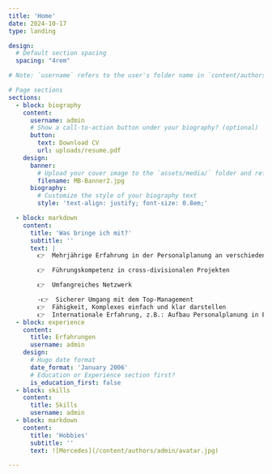 ```yaml
---
title: 'Home'
date: 2024-10-17
type: landing

design:
  # Default section spacing
  spacing: "4rem"

# Note: `username` refers to the user's folder name in `content/authors/`

# Page sections
sections:
  - block: biography
    content:
      username: admin
      # Show a call-to-action button under your biography? (optional)
      button:
        text: Download CV
        url: uploads/resume.pdf
    design:
      banner:
        # Upload your cover image to the `assets/media/` folder and reference it here
        filename: MB-Banner2.jpg
      biography:
        # Customize the style of your biography text
        style: 'text-align: justify; font-size: 0.8em;'

  - block: markdown
    content:
      title: 'Was bringe ich mit?'
      subtitle: ''
      text: | 
        👉  Mehrjährige Erfahrung in der Personalplanung an verschiedenen Standorten

        👉  Führungskompetenz in cross-divisionalen Projekten

        👉  Umfangreiches Netzwerk

        -👉  Sicherer Umgang mit dem Top-Management
        👉  Fähigkeit, Komplexes einfach und klar darstellen 
        👉  Internationale Erfahrung, z.B.: Aufbau Personalplanung in East London
  - block: experience
    content:
      title: Erfahrungen
      username: admin
    design:
      # Hugo date format
      date_format: 'January 2006'
      # Education or Experience section first?
      is_education_first: false
  - block: skills
    content:
      title: Skills
      username: admin
  - block: markdown
    content:
      title: 'Hobbies'
      subtitle: ''
      text: ![Mercedes](/content/authors/admin/avatar.jpg)

---
```



